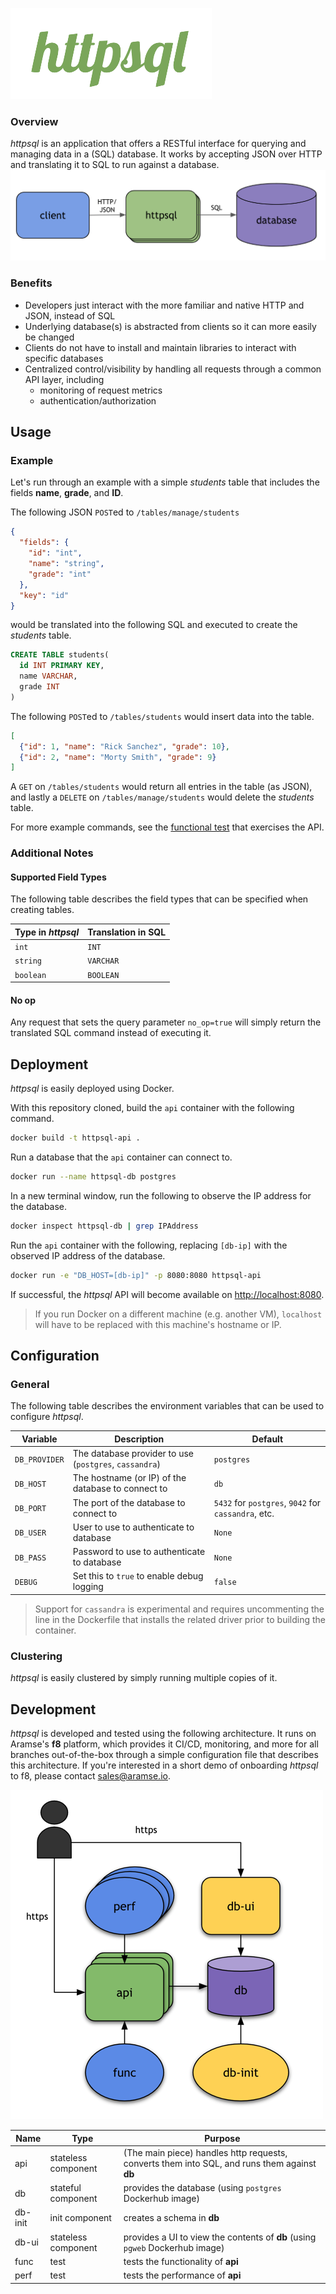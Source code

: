 ![httpsql](img/logo.png)

### Overview
*httpsql* is an application that offers a RESTful interface for querying and managing data in a (SQL) database.
It works by accepting JSON over HTTP and translating it to SQL to run against a database.
![httpsql Architecture](img/arch.png "httpsql Architecture")

### Benefits
- Developers just interact with the more familiar and native HTTP and JSON, instead of SQL
- Underlying database(s) is abstracted from clients so it can more easily be changed
- Clients do not have to install and maintain libraries to interact with specific databases
- Centralized control/visibility by handling all requests through a common API layer, including
  - monitoring of request metrics
  - authentication/authorization

## Usage

### Example
Let's run through an example with a simple *students* table that includes the fields **name**, **grade**, and **ID**.

The following JSON `POST`ed to `/tables/manage/students`
```json
{
  "fields": {
    "id": "int", 
    "name": "string", 
    "grade": "int"
  },
  "key": "id"
}
```
would be translated into the following SQL and executed to create the *students* table.
```sql
CREATE TABLE students(
  id INT PRIMARY KEY, 
  name VARCHAR, 
  grade INT
)
```
The following `POST`ed to `/tables/students` would insert data into the table.
```json
[
  {"id": 1, "name": "Rick Sanchez", "grade": 10}, 
  {"id": 2, "name": "Morty Smith", "grade": 9}
]
```
A `GET` on `/tables/students` would return all entries in the table (as JSON),
and lastly a `DELETE` on `/tables/manage/students` would delete the *students* table.

For more example commands, see the [functional test](tests/func/run.sh) that exercises the API.

### Additional Notes
#### Supported Field Types
The following table describes the field types that can be specified when creating tables.

Type in *httpsql* | Translation in SQL
--- | ---
`int` | `INT`
`string` | `VARCHAR`
`boolean` | `BOOLEAN`

#### No op
Any request that sets the query parameter `no_op=true` will simply return the translated SQL command instead of executing it.

## Deployment

*httpsql* is easily deployed using Docker.

With this repository cloned, build the `api` container with the following command.
```sh
docker build -t httpsql-api .
```

Run a database that the `api` container can connect to.
```sh
docker run --name httpsql-db postgres
```

In a new terminal window, run the following to observe the IP address for the database.
```sh
docker inspect httpsql-db | grep IPAddress
```

Run the `api` container with the following, replacing `[db-ip]` with the observed IP address of the database.
```sh
docker run -e "DB_HOST=[db-ip]" -p 8080:8080 httpsql-api
```

If successful, the *httpsql* API will become available on <http://localhost:8080>.

>If you run Docker on a different machine (e.g. another VM), `localhost` will have to be replaced 
with this machine's hostname or IP.

## Configuration

### General
The following table describes the environment variables that can be used to configure *httpsql*.

Variable | Description | Default
--- | --- | ---
`DB_PROVIDER` | The database provider to use (`postgres`, `cassandra`) | `postgres`
`DB_HOST` | The hostname (or IP) of the database to connect to | `db`
`DB_PORT` | The port of the database to connect to | `5432` for `postgres`, `9042` for `cassandra`, etc.
`DB_USER` | User to use to authenticate to database | `None`
`DB_PASS` | Password to use to authenticate to database | `None`
`DEBUG` | Set this to `true` to enable debug logging | `false`

>Support for `cassandra` is experimental and requires uncommenting the line in the Dockerfile
that installs the related driver prior to building the container.

### Clustering
*httpsql* is easily clustered by simply running multiple copies of it.

## Development

*httpsql* is developed and tested using the following architecture. It runs on Aramse's **f8** platform, which provides 
it CI/CD, monitoring, and more for all branches out-of-the-box through a simple configuration file that describes this 
architecture. If you're interested in a short demo of onboarding *httpsql* to f8, please contact <sales@aramse.io>.

![httpsql Full Architecture](img/arch-full.png "httpsql Full Architecture")

Name | Type | Purpose
--- | --- | ---
api | stateless component | (The main piece) handles http requests, converts them into SQL, and runs them against **db**
db | stateful component | provides the database (using `postgres` Dockerhub image)
db-init | init component | creates a schema in **db**
db-ui | stateless component | provides a UI to view the contents of **db** (using `pgweb` Dockerhub image)
func | test | tests the functionality of **api**
perf | test | tests the performance of **api**



